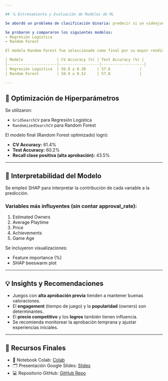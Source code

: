 ```yaml
---

## 🔍 Entrenamiento y Evaluación de Modelos de ML

Se abordó un problema de clasificación binaria: predecir si un videojuego tendría una **alta aprobación** (approval rate ≥ 75%).

Se probaron y compararon los siguientes modelos:
- Regresión Logística
- Random Forest

El modelo Random Forest fue seleccionado como final por su mayor rendimiento global.

| Modelo               | CV Accuracy (%) | Test Accuracy (%) |
|----------------------|------------------|-------------------|
| Regresión Logística  | 56.8 ± 0.38     | 57.6             |
| Random Forest        | 58.9 ± 0.52     | 57.8             |

---
```


## 🧪 Optimización de Hiperparámetros

Se utilizaron:
- `GridSearchCV` para Regresión Logística
- `RandomizedSearchCV` para Random Forest

El modelo final (Random Forest optimizado) logró:

- **CV Accuracy:** 61.4%
- **Test Accuracy:** 60.2%
- **Recall clase positiva (alta aprobación):** 43.5%

---

## 🧠 Interpretabilidad del Modelo

Se empleó SHAP para interpretar la contribución de cada variable a la predicción.

### Variables más influyentes (sin contar approval_rate):
1. Estimated Owners
2. Average Playtime
3. Price
4. Achievements
5. Game Age

Se incluyeron visualizaciones:
- Feature importance (%)
- SHAP beeswarm plot

---

## 💡 Insights y Recomendaciones

- Juegos con **alta aprobación previa** tienden a mantener buenas valoraciones.
- El **engagement** (tiempo de juego) y la **popularidad** (owners) son determinantes.
- El **precio competitivo** y los **logros** también tienen influencia.
- Se recomienda monitorear la aprobación temprana y ajustar experiencias iniciales.

---

## 📂 Recursos Finales

- 📘 Notebook Colab: [Colab](https://colab.research.google.com/drive/1J_EqnFxMxxayJKC3I8u4hLgmHQnVPsjW)
- 🗂️ Presentación Google Slides: [Slides](https://docs.google.com/presentation/d/1QhXNk24HiMCKhOEjJ8A-Nwfbx82DLKtQ6QaofZWveKQ)
- 💻 Repositorio GitHub: [GitHub Repo](https://github.com/LuckDwn/Data-Science-II-Luca-Montenegro)